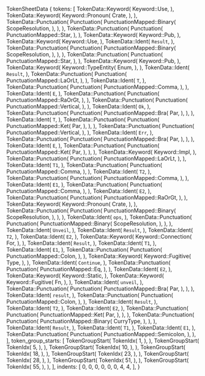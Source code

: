 TokenSheetData {
    tokens: [
        TokenData::Keyword(
            Keyword::Use,
        ),
        TokenData::Keyword(
            Keyword::Pronoun(
                Crate,
            ),
        ),
        TokenData::Punctuation(
            Punctuation(
                PunctuationMapped::Binary(
                    ScopeResolution,
                ),
            ),
        ),
        TokenData::Punctuation(
            Punctuation(
                PunctuationMapped::Star,
            ),
        ),
        TokenData::Keyword(
            Keyword::Pub,
        ),
        TokenData::Keyword(
            Keyword::Use,
        ),
        TokenData::Ident(
            `Result`,
        ),
        TokenData::Punctuation(
            Punctuation(
                PunctuationMapped::Binary(
                    ScopeResolution,
                ),
            ),
        ),
        TokenData::Punctuation(
            Punctuation(
                PunctuationMapped::Star,
            ),
        ),
        TokenData::Keyword(
            Keyword::Pub,
        ),
        TokenData::Keyword(
            Keyword::TypeEntity(
                Enum,
            ),
        ),
        TokenData::Ident(
            `Result`,
        ),
        TokenData::Punctuation(
            Punctuation(
                PunctuationMapped::LaOrLt,
            ),
        ),
        TokenData::Ident(
            `T`,
        ),
        TokenData::Punctuation(
            Punctuation(
                PunctuationMapped::Comma,
            ),
        ),
        TokenData::Ident(
            `E`,
        ),
        TokenData::Punctuation(
            Punctuation(
                PunctuationMapped::RaOrGt,
            ),
        ),
        TokenData::Punctuation(
            Punctuation(
                PunctuationMapped::Vertical,
            ),
        ),
        TokenData::Ident(
            `Ok`,
        ),
        TokenData::Punctuation(
            Punctuation(
                PunctuationMapped::Bra(
                    Par,
                ),
            ),
        ),
        TokenData::Ident(
            `T`,
        ),
        TokenData::Punctuation(
            Punctuation(
                PunctuationMapped::Ket(
                    Par,
                ),
            ),
        ),
        TokenData::Punctuation(
            Punctuation(
                PunctuationMapped::Vertical,
            ),
        ),
        TokenData::Ident(
            `Err`,
        ),
        TokenData::Punctuation(
            Punctuation(
                PunctuationMapped::Bra(
                    Par,
                ),
            ),
        ),
        TokenData::Ident(
            `E`,
        ),
        TokenData::Punctuation(
            Punctuation(
                PunctuationMapped::Ket(
                    Par,
                ),
            ),
        ),
        TokenData::Keyword(
            Keyword::Impl,
        ),
        TokenData::Punctuation(
            Punctuation(
                PunctuationMapped::LaOrLt,
            ),
        ),
        TokenData::Ident(
            `T1`,
        ),
        TokenData::Punctuation(
            Punctuation(
                PunctuationMapped::Comma,
            ),
        ),
        TokenData::Ident(
            `T2`,
        ),
        TokenData::Punctuation(
            Punctuation(
                PunctuationMapped::Comma,
            ),
        ),
        TokenData::Ident(
            `E1`,
        ),
        TokenData::Punctuation(
            Punctuation(
                PunctuationMapped::Comma,
            ),
        ),
        TokenData::Ident(
            `E2`,
        ),
        TokenData::Punctuation(
            Punctuation(
                PunctuationMapped::RaOrGt,
            ),
        ),
        TokenData::Keyword(
            Keyword::Pronoun(
                Crate,
            ),
        ),
        TokenData::Punctuation(
            Punctuation(
                PunctuationMapped::Binary(
                    ScopeResolution,
                ),
            ),
        ),
        TokenData::Ident(
            `ops`,
        ),
        TokenData::Punctuation(
            Punctuation(
                PunctuationMapped::Binary(
                    ScopeResolution,
                ),
            ),
        ),
        TokenData::Ident(
            `Unveil`,
        ),
        TokenData::Ident(
            `Result`,
        ),
        TokenData::Ident(
            `T2`,
        ),
        TokenData::Ident(
            `E2`,
        ),
        TokenData::Keyword(
            Keyword::Connection(
                For,
            ),
        ),
        TokenData::Ident(
            `Result`,
        ),
        TokenData::Ident(
            `T1`,
        ),
        TokenData::Ident(
            `E1`,
        ),
        TokenData::Punctuation(
            Punctuation(
                PunctuationMapped::Colon,
            ),
        ),
        TokenData::Keyword(
            Keyword::Fugitive(
                Type,
            ),
        ),
        TokenData::Ident(
            `Continue`,
        ),
        TokenData::Punctuation(
            Punctuation(
                PunctuationMapped::Eq,
            ),
        ),
        TokenData::Ident(
            `E2`,
        ),
        TokenData::Keyword(
            Keyword::Static,
        ),
        TokenData::Keyword(
            Keyword::Fugitive(
                Fn,
            ),
        ),
        TokenData::Ident(
            `unveil`,
        ),
        TokenData::Punctuation(
            Punctuation(
                PunctuationMapped::Bra(
                    Par,
                ),
            ),
        ),
        TokenData::Ident(
            `result`,
        ),
        TokenData::Punctuation(
            Punctuation(
                PunctuationMapped::Colon,
            ),
        ),
        TokenData::Ident(
            `Result`,
        ),
        TokenData::Ident(
            `T2`,
        ),
        TokenData::Ident(
            `E2`,
        ),
        TokenData::Punctuation(
            Punctuation(
                PunctuationMapped::Ket(
                    Par,
                ),
            ),
        ),
        TokenData::Punctuation(
            Punctuation(
                PunctuationMapped::Binary(
                    CurryType,
                ),
            ),
        ),
        TokenData::Ident(
            `Result`,
        ),
        TokenData::Ident(
            `T1`,
        ),
        TokenData::Ident(
            `E1`,
        ),
        TokenData::Punctuation(
            Punctuation(
                PunctuationMapped::Semicolon,
            ),
        ),
    ],
    token_group_starts: [
        TokenGroupStart(
            TokenIdx(
                1,
            ),
        ),
        TokenGroupStart(
            TokenIdx(
                5,
            ),
        ),
        TokenGroupStart(
            TokenIdx(
                10,
            ),
        ),
        TokenGroupStart(
            TokenIdx(
                18,
            ),
        ),
        TokenGroupStart(
            TokenIdx(
                23,
            ),
        ),
        TokenGroupStart(
            TokenIdx(
                28,
            ),
        ),
        TokenGroupStart(
            TokenIdx(
                51,
            ),
        ),
        TokenGroupStart(
            TokenIdx(
                55,
            ),
        ),
    ],
    indents: [
        0,
        0,
        0,
        0,
        0,
        0,
        4,
        4,
    ],
}